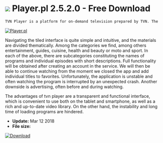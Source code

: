 # ![](https://cdn.softexe.net/static/icon/2/player.pl-10561.png) Player.pl 2.5.2.0 - Free Download

```sh
TVN Player is a platform for on-demand television prepared by TVN. The video library consists of programs from all channels of this group, including thematic channels such as TVN, TVN Style, TVN Turbo or TTV. The application comes in the version for tablets and smartphones.
```
[![Player.pl](https://gallery.dpcdn.pl/imgc/Tools/81051/g_-_420x350_1.5_-_x11395bf4-18b3-4cb2-b107-0566b7132816.png)](https://softexe.net/win/internet/radio-tv-players/player.pl:pRefp.html)

Navigating the tiled interface is quite simple and intuitive, and the materials are divided thematically. Among the categories we find, among others entertainment, guides, cuisine, health and beauty or moto and sport. In each of the above, there are subcategories constituting the names of programs and individual episodes with short descriptions. Full functionality will be obtained after creating an account in the service. We will then be able to continue watching from the moment we closed the app and add individual titles to favorites. Unfortunately, the application is unstable and often watching the program is interrupted by an unexpected crash. Another downside is advertising, often before and during watching.
 
 The advantages of tvn player are a transparent and functional interface, which is convenient to use both on the tablet and smartphone, as well as a rich and up-to-date video library. On the other hand, the instability and long time of loading programs are hindered.


- **Update:** Mar 12 2018
- **File size:** 

[![Download](https://cdn.softexe.net/static/img/download.png)](https://softexe.net/win/internet/radio-tv-players/player.pl:pRefp.html)

